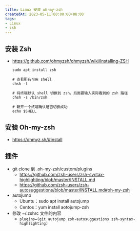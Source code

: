 ```yaml
---
title: Linux 安装 oh-my-zsh
createdAt: 2023-05-11T00:00:00+08:00
tags:
- Linux
- zsh
---
```


## 安装 Zsh

- <https://github.com/ohmyzsh/ohmyzsh/wiki/Installing-ZSH>

  ```shell
  sudo apt install zsh

  # 查看所有可用 shell
  chsh -l

  # 将终端默认 shell 切换到 zsh，后面要输入实际看到的 zsh 路径
  chsh -s /bin/zsh

  # 新开一个终端确认是否切换成功
  echo $SHELL
  ```

## 安装 Oh-my-zsh

- <https://ohmyz.sh/#install>

## 插件

- git clone 到 .oh-my-zsh/custom/plugins
  - <https://github.com/zsh-users/zsh-syntax-highlighting/blob/master/INSTALL.md>
  - <https://github.com/zsh-users/zsh-autosuggestions/blob/master/INSTALL.md#oh-my-zsh>
- autojump
  - Ubuntu：sudo apt install autojump
  - Centos：yum install aotojump-zsh
- 修改 ~/.zshrc 文件的内容
  - `plugins=(git autojump zsh-autosuggestions zsh-syntax-highlighting)`
